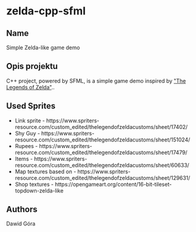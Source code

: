 # zelda-cpp-sfml
## Name
Simple Zelda-like game demo

## Opis projektu
C++ project, powered by SFML, is a simple game demo inspired by <a href="https://en.wikipedia.org/wiki/The_Legend_of_Zelda_(video_game)">"The Legends of Zelda"</a>..

## Used Sprites
<ul>
<li>Link sprite - https://www.spriters-resource.com/custom_edited/thelegendofzeldacustoms/sheet/17402/</li>
<li>Shy Guy - https://www.spriters-resource.com/custom_edited/thelegendofzeldacustoms/sheet/151024/</li>
<li>Rupees - https://www.spriters-resource.com/custom_edited/thelegendofzeldacustoms/sheet/17479/</li>
<li>Items - https://www.spriters-resource.com/custom_edited/thelegendofzeldacustoms/sheet/60633/</li>
<li>Map textures based on - https://www.spriters-resource.com/custom_edited/thelegendofzeldacustoms/sheet/129631/</li>
<li>Shop textures - https://opengameart.org/content/16-bit-tileset-topdown-zelda-like</li>

</ul>

## Authors
Dawid Góra


